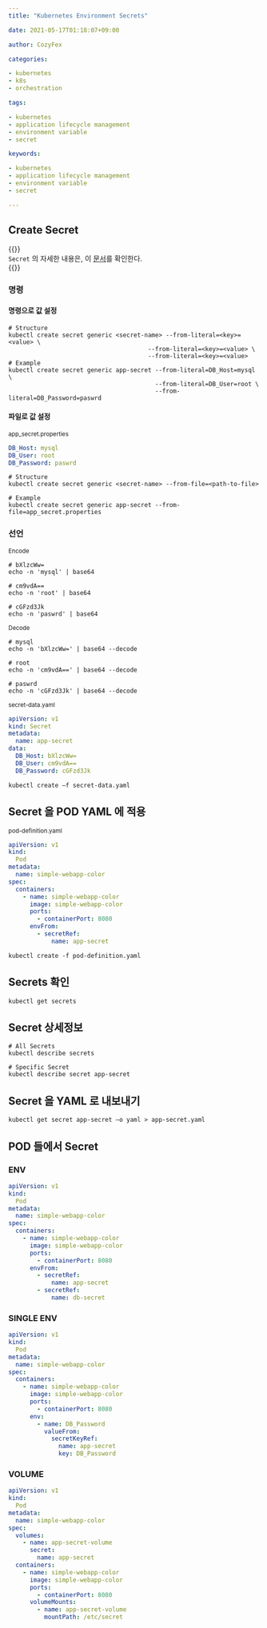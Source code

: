 ```yaml
---
title: "Kubernetes Environment Secrets"

date: 2021-05-17T01:18:07+09:00

author: CozyFex

categories:

- kubernetes
- k8s
- orchestration

tags:

- kubernetes
- application lifecycle management
- environment variable
- secret

keywords:

- kubernetes
- application lifecycle management
- environment variable
- secret

---
```


## Create Secret

{{<admonition note Secret true>}}  
`Secret` 의 자세한 내용은, 이 [문서](https://kubernetes.io/docs/concepts/configuration/secret/)를 확인한다.  
{{</admonition>}}

### 명령

#### 명령으로 값 설정

```shell
# Structure
kubectl create secret generic <secret-name> --from-literal=<key>=<value> \
                                       --from-literal=<key>=<value> \
                                       --from-literal=<key>=<value>
# Example
kubectl create secret generic app-secret --from-literal=DB_Host=mysql \
                                         --from-literal=DB_User=root \
                                         --from-literal=DB_Password=paswrd
```

#### 파일로 값 설정

<sub>app_secret.properties</sub>

```yaml
DB_Host: mysql
DB_User: root
DB_Password: paswrd
```

```shell
# Structure
kubectl create secret generic <secret-name> --from-file=<path-to-file>

# Example
kubectl create secret generic app-secret --from-file=app_secret.properties
```

### 선언

<sub>Encode</sub>

```shell
# bXlzcWw=
echo -n 'mysql' | base64

# cm9vdA==
echo -n 'root' | base64

# cGFzd3Jk
echo -n 'paswrd' | base64
```

<sub>Decode</sub>

```shell
# mysql
echo -n 'bXlzcWw=' | base64 --decode

# root
echo -n 'cm9vdA==' | base64 --decode

# paswrd
echo -n 'cGFzd3Jk' | base64 --decode
```

<sub>secret-data.yaml</sub>

```yaml
apiVersion: v1
kind: Secret
metadata:
  name: app-secret
data:
  DB_Host: bXlzcWw=
  DB_User: cm9vdA==
  DB_Password: cGFzd3Jk
```

```shell
kubectl create –f secret-data.yaml
```

## Secret 을 POD YAML 에 적용

<sub>pod-definition.yaml</sub>

```yaml
apiVersion: v1
kind:
  Pod
metadata:
  name: simple-webapp-color
spec:
  containers:
    - name: simple-webapp-color
      image: simple-webapp-color
      ports:
        - containerPort: 8080
      envFrom:
        - secretRef:
            name: app-secret
```

```shell
kubectl create -f pod-definition.yaml
```

## Secrets 확인

```shell
kubectl get secrets
```

## Secret 상세정보

```shell
# All Secrets
kubectl describe secrets

# Specific Secret
kubectl describe secret app-secret
```

## Secret 을 YAML 로 내보내기

```shell
kubectl get secret app-secret –o yaml > app-secret.yaml
```

## POD 들에서 Secret

### ENV

```yaml
apiVersion: v1
kind:
  Pod
metadata:
  name: simple-webapp-color
spec:
  containers:
    - name: simple-webapp-color
      image: simple-webapp-color
      ports:
        - containerPort: 8080
      envFrom:
        - secretRef:
            name: app-secret
        - secretRef:
            name: db-secret
```

### SINGLE ENV

```yaml
apiVersion: v1
kind:
  Pod
metadata:
  name: simple-webapp-color
spec:
  containers:
    - name: simple-webapp-color
      image: simple-webapp-color
      ports:
        - containerPort: 8080
      env:
        - name: DB_Password
          valueFrom:
            secretKeyRef:
              name: app-secret
              key: DB_Password
```

### VOLUME

```yaml
apiVersion: v1
kind:
  Pod
metadata:
  name: simple-webapp-color
spec:
  volumes:
    - name: app-secret-volume
      secret:
        name: app-secret
  containers:
    - name: simple-webapp-color
      image: simple-webapp-color
      ports:
        - containerPort: 8080
      volumeMounts:
        - name: app-secret-volume
          mountPath: /etc/secret
```

